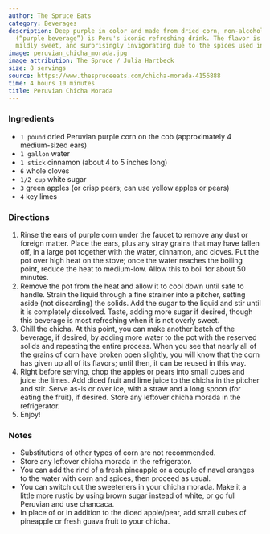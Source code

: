 ```yaml
---
author: The Spruce Eats
category: Beverages
description: Deep purple in color and made from dried corn, non-alcoholic chicha morada
  (“purple beverage”) is Peru's iconic refreshing drink. The flavor is slightly rustic,
  mildly sweet, and surprisingly invigorating due to the spices used in its preparation.
image: peruvian_chicha_morada.jpg
image_attribution: The Spruce / Julia Hartbeck
size: 8 servings
source: https://www.thespruceeats.com/chicha-morada-4156888
time: 4 hours 10 minutes
title: Peruvian Chicha Morada
---
```

### Ingredients

* `1 pound` dried Peruvian purple corn on the cob (approximately 4 medium-sized ears)
* `1 gallon` water
* `1 stick` cinnamon (about 4 to 5 inches long)
* `6` whole cloves
* `1/2 cup` white sugar
* `3` green apples (or crisp pears; can use yellow apples or pears)
* `4` key limes

### Directions

1. Rinse the ears of purple corn under the faucet to remove any dust or foreign matter. Place the ears, plus any stray grains that may have fallen off, in a large pot together with the water, cinnamon, and cloves. Put the pot over high heat on the stove; once the water reaches the boiling point, reduce the heat to medium-low. Allow this to boil for about 50 minutes.
2. Remove the pot from the heat and allow it to cool down until safe to handle. Strain the liquid through a fine strainer into a pitcher, setting aside (not discarding) the solids. Add the sugar to the liquid and stir until it is completely dissolved. Taste, adding more sugar if desired, though this beverage is most refreshing when it is not overly sweet.
3. Chill the chicha. At this point, you can make another batch of the beverage, if desired, by adding more water to the pot with the reserved solids and repeating the entire process. When you see that nearly all of the grains of corn have broken open slightly, you will know that the corn has given up all of its flavors; until then, it can be reused in this way.
4. Right before serving, chop the apples or pears into small cubes and juice the limes. Add diced fruit and lime juice to the chicha in the pitcher and stir. Serve as-is or over ice, with a straw and a long spoon (for eating the fruit), if desired. Store any leftover chicha morada in the refrigerator.
5. Enjoy!

### Notes

* Substitutions of other types of corn are not recommended.
* Store any leftover chicha morada in the refrigerator.
* You can add the rind of a fresh pineapple or a couple of navel oranges to the water with corn and spices, then proceed as usual. 
* You can switch out the sweeteners in your chicha morada. Make it a little more rustic by using brown sugar instead of white, or go full Peruvian and use chancaca.
* In place of or in addition to the diced apple/pear, add small cubes of pineapple or fresh guava fruit to your chicha.